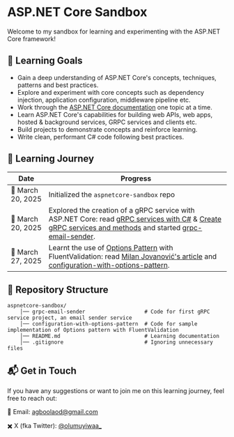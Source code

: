 ﻿# ASP.NET Core Sandbox
Welcome to my sandbox for learning and experimenting with the ASP.NET Core framework!

## 🎯 Learning Goals 
- Gain a deep understanding of ASP.NET Core's concepts, techniques, patterns and best practices.  
- Explore and experiment with core concepts such as dependency injection, application configuration, middleware pipeline etc.
- Work through the [ASP.NET Core documentation](https://learn.microsoft.com/en-us/aspnet/core/) one topic at a time.
- Learn ASP.NET Core's capabilities for building web APIs, web apps, hosted & background services, GRPC services and clients etc.
- Build projects to demonstrate concepts and reinforce learning.  
- Write clean, performant C# code following best practices.

## 📖 Learning Journey
| Date | Progress |
|------|----------|
| 📅 March 20, 2025 | Initialized the `aspnetcore-sandbox` repo |
| 📅 March 20, 2025 | Explored the creation of a gRPC service with ASP.NET Core: read [gRPC services with C#](https://learn.microsoft.com/en-us/aspnet/core/grpc/basics?view=aspnetcore-9.0) & [Create gRPC services and methods](https://learn.microsoft.com/en-us/aspnet/core/grpc/services?view=aspnetcore-9.0) and started [grpc-email-sender](https://github.com/olumuyiwa-agboola/aspnetcore-sandbox/tree/main/grpc-email-sender). |
| 📅 March 27, 2025 | Learnt the use of [Options Pattern](https://learn.microsoft.com/en-us/aspnet/core/fundamentals/configuration/options?view=aspnetcore-9.0) with FluentValidation: read [Milan Jovanović's article](https://www.milanjovanovic.tech/blog/options-pattern-validation-in-aspnetcore-with-fluentvalidation) and [configuration-with-options-pattern](https://github.com/olumuyiwa-agboola/aspnetcore-sandbox/tree/main/configuration-with-options-pattern). |

## 📂 Repository Structure
```
aspnetcore-sandbox/ 
    │── grpc-email-sender                   # Code for first gRPC service project, an email sender service
    │── configuration-with-options-pattern  # Code for sample implementation of Options pattern with FluentValidation
    │── README.md                           # Learning documentation
    │── .gitignore                          # Ignoring unnecessary files
```

## 📬 Get in Touch  
If you have any suggestions or want to join me on this learning journey, feel free to reach out:  

📧 Email: [agboolaod@gmail.com](mailto:agboolaod@gmail.com)

✖️ X (fka Twitter): [@olumuyiwaa_](https://x.com/olumuyiwaa_)   
